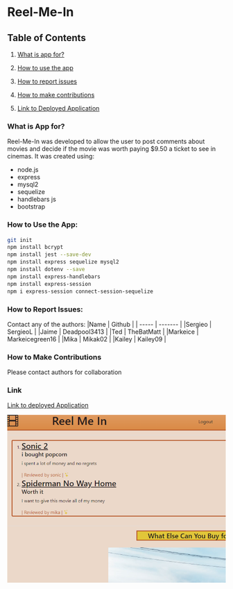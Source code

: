 # Reel-Me-In

## Table of Contents

1. [What is app for?](#what)

1. [How to use the app](#how)

1. [How to report issues](#issues)

1. [How to make contributions](#contribute)

1. [Link to Deployed Application](#link)

### What is App for? <a name="what"></a>
Reel-Me-In was developed to allow the user to post comments about movies and decide if the movie was worth paying $9.50 a ticket to see in cinemas. It was created using:
* node.js
* express
* mysql2
* sequelize
* handlebars js
* bootstrap


### How to Use the App: <a name="how"></a>

```bash
git init
npm install bcrypt
npm install jest --save-dev
npm install express sequelize mysql2
npm install dotenv --save
npm install express-handlebars
npm install express-session
npm i express-session connect-session-sequelize
```

### How to Report Issues: <a name="issues"></a>
Contact any of the authors:
|Name   | Github    |
| ----- | -------   |
|Sergieo | SergieoL |
|Jaime  |  Deadpool3413 |
|Ted | TheBatMatt |
|Markeice | Markeicegreen16 |
|Mika | Mikak02 |
|Kailey | Kailey09 |

### How to Make Contributions <a name="contribute"></a>
Please contact authors for collaboration

### Link <a name="link"></a>
[Link to deployed Application](https://dashboard.heroku.com/apps/reel-me-in-2020)

![Screenshot](./public/images/screenshot.png)
